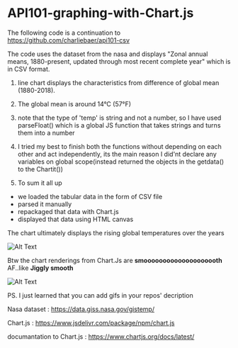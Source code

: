 
# API101-graphing-with-Chart.js

The following code is a continuation to https://github.com/charliebaer/api101-csv

The code uses the dataset from the nasa and displays "Zonal annual means, 1880-present, updated through most recent complete year" which is in CSV format.


1. line chart displays the characteristics from difference of global mean (1880-2018).

2. The global mean is around 14°C (57°F)

3. note that the type of 'temp' is string and not a number, so I have used parseFloat() which is a global JS function that takes strings and turns them into a number 

4. I tried my best to finish both the functions without depending on each other and act independently, its the main reason I did'nt declare any variables on global scope(instead returned the objects in the getdata() to the Chartit())

5. To sum it all up 
 - we loaded the tabular data in the form of CSV file
 - parsed it manually
 - repackaged that data with Chart.js
 - displayed that data using HTML canvas

The chart ultimately displays the rising global temperatures over the years 

   ![Alt Text](https://64.media.tumblr.com/465a1503e3d6aee271d51d7ca640a555/tumblr_o3anu2fe3H1r83d7lo4_500.gifv)

Btw the chart renderings from Chart.Js are **smoooooooooooooooooooth** AF..like **Jiggly smooth** 

![Alt Text](https://64.media.tumblr.com/ffc7a8b52a8d9280c198095ab453a3d9/tumblr_msioidFy2d1qh59n0o2_500.gifv)

PS. I just learned that you can add gifs in your repos' decription

Nasa dataset : https://data.giss.nasa.gov/gistemp/

Chart.js : https://www.jsdelivr.com/package/npm/chart.js

documantation to Chart.js : https://www.chartjs.org/docs/latest/

